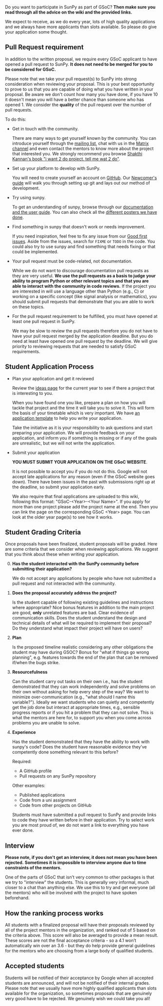 Do you want to participate in SunPy as part of GSoC?
**Then make sure you read through all the advice on the wiki and the provided links.**

We expect to receive, as we do every year, lots of high quality applications and we always have more applicants than slots available.
So please do give your application some thought.

## Pull Request requirement

In addition to the written proposal, we require every GSoC applicant to have opened a pull request to SunPy.
**It does not need to be merged for you to be considered for GSoC.**

Please note that we take your pull request(s) to SunPy into strong consideration when reviewing your proposal.
This is your best opportunity to prove to us that you are capable of doing what you have written in your proposal.
Be aware we don't count how many you have done, if you have 10 it doesn't mean you will have a better chance than someone who has opened 1. We consider the **quality** of the pull request over the number of pull requests.

To do this:

* Get in touch with the community.

  There are many ways to get yourself known by the community.
  You can introduce yourself through the [mailing list](https://groups.google.com/group/sunpy), chat with us in the [Matrix channel](https://app.element.io/#/room/#sunpy:openastronomy.org) and even contact the mentors to know more about the project that interested you.
  We strongly recommend you browse [Shakthi Kannan's book "i want 2 do project. tell me wat 2 do"](http://shakthimaan.com/downloads/book/chapter1.pdf).

* Set up your platform to develop with SunPy.

  You will need to create yourself an account on [GitHub](https://github.com).
  Our [Newcomer's guide](https://docs.sunpy.org/en/latest/dev_guide/contents/newcomers.html) will walk you through setting up git and lays out our method of development.

* Try using sunpy.

  To get an understanding of sunpy, browse through our [documentation and the user guide](https://docs.sunpy.org/en/stable/guide/index.html).
  You can also check all the [different posters we have done](https://figshare.com/search?q=sunpy&quick=1).

* Find something in sunpy that doesn't work or needs improvement.

  If you need inspiration, feel free to fix any issue from our [Good first issues](https://github.com/sunpy/sunpy/issues?q=is%3Aissue+is%3Aopen+sort%3Aupdated-desc+label%3A%22Good+First+Issue%22).
  Aside from the issues, search for `FIXME` or `TODO` in the code.
  You could also try to use sunpy and find something that needs fixing or that could be implemented.

* Your pull request must be code-related, not documentation.

  While we do not want to discourage documentation pull requests as they are very useful.
  **We use the pull requests as a basis to judge your ability to program Python or other relevant topics and that you are able to interact with the community in code reviews.**
  If the project you are interested in will use a language other than Python (e.g., C) or working on a specific concept (like signal analysis or mathematics), you should submit pull requests that demonstrate that you are able to work on these topics.

* For the pull request requirement to be fulfilled, you must have opened at least one pull request in SunPy.

  We may be slow to review the pull requests therefore you do not have to have your pull request merged by the application deadline.
  But you do need at least have opened one pull request by the deadline.
  We will give priority to reviewing requests that are needed to satisfy GSoC requirements.

## Student Application Process

* Plan your application and get it reviewed

    Review the [ideas page](https://openastronomy.org/gsoc/) for the current year to see if there a project that is interesting to you.

    When you have found one you like, prepare a plan on how you will tackle that project and the time it will take you to solve it.
    This will form the basis of your timetable which is very important.
    We have [an application template](https://github.com/sunpy/sunpy/wiki/GSoC%3A-Student-Application-Template) to help you write your application.

    Take the initiative as it is your responsibility to ask questions and start preparing your application.
    We will provide feedback on your application, and inform you if something is missing or if any of the goals are unrealistic, but we will not write the application.

* Submit your application

    **YOU MUST SUBMIT YOUR APPLICATION ON THE GSoC WEBSITE**.

    It is not possible to accept you if you do not do this.
    Google will not accept late applications for any reason (even if the GSoC website goes down).
    There have been issues in the past with submissions right up at the deadline, so submit your application early.

    We also require that final applications are uploaded to this wiki, following this format: "GSoC-\<Year\>-\<Your Name\>".
    If you apply for more than one project please add the project name at the end.
    Then you can link the page on the corresponding GSoC \<Year\> page.
    You can look at the older year page(s) to see how it works.

## Student Grading Criteria

Once proposals have been finalized, student proposals will be graded.
Here are some criteria that we consider when reviewing applications.
We suggest that you think about these when writing your application.

0. **Has the student interacted with the SunPy community before submitting their application?**

    We do not accept any applications by people who have not submitted a pull request and not interacted with the community.

1. **Does the proposal accurately address the project?**

    Is the student capable of following existing guidelines and instructions where appropriate?
    Nice bonus features in addition to the main project are good, **only** unrelated features are bad.
    Clear evidence of communication skills.
    Does the student understand the design and technical details of what will be required to implement their proposal?
    Do they understand what impact their project will have on users?

2. **Plan**

    Is the proposed timeline realistic considering any other obligations the student may have during GSOC?
    Bonus for "what if things go wrong planning", e.g. features towards the end of the plan that can be removed if/when the bugs strike.

3. **Resourcefulness**

    Can the student carry out tasks on their own i.e., has the student demonstrated that they can work independently and solve problems on their own without asking for help every step of the way?
    We want to minimize over-communication (e.g., "what should I name this variable?").
    Ideally we want students who can quietly and competently get the job done but interact at appropriate times, e.g., sensible progress reports or if you hit a problem that they can not solve.
    This is what the mentors are here for, to support you when you come across problems you are unable to solve.

4. **Experience**

    Has the student demonstrated that they have the ability to work with sunpy's code?
    Does the student have reasonable evidence they’ve competently done something relevant to this before?

    Required:
    * A GitHub profile
    * Pull requests on any SunPy repository

    Other examples:
    * Published applications
    * Code from a uni assignment
    * Code from other projects on GitHub

    Students must have submitted a pull request to SunPy and provide links to code they have written before in their application.
    Try to select work you are most proud of, we do not want a link to everything you have ever done.

## Interview

**Please note, if you don't get an interview, it does not mean you have been rejected.**
**Sometimes it is impossible to interview anyone due to time constraints of the mentors.**

One of the parts of GSoC that isn't very common to other packages is that we try to "interview" the students.
This is generally very informal, much closer to a chat than anything else.
We use this to try and get everyone (all the mentors) who will be involved with the project to have spoken beforehand.

## How the ranking process works

All students with a finalized proposal will have their proposals reviewed by all of the project mentors in the organization, and ranked out of 5 based on the criteria above.
This score will also be averaged to provide a mean result.
These scores are not the final acceptance criteria - so a 4.1 won’t automatically win over an 3.6 - but they do help provide general guidelines for the mentors who are choosing from a large body of qualified students.

## Accepted students

Students will be notified of their acceptance by Google when all accepted students are announced, and will not be notified of their internal grades.
Please note that we usually have more highly qualified applicants than slots available for the organization, so sometimes proposals that are genuinely very good have to be rejected.
We genuinely wish we could take you all!
